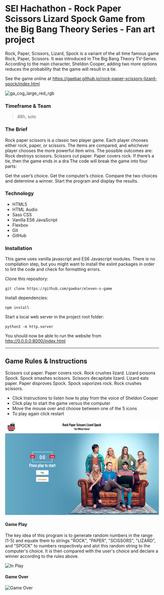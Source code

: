 # SEI Hachathon - Rock Paper Scissors Lizard Spock Game from the Big Bang Theory Series - Fan art project

Rock, Paper, Scissors, Lizard, Spock is a variant of the all time famous game Rock, Paper, Scissors. It was introduced in The Big Bang Theory TV-Series. According to the main character, Sheldon Cooper, adding two more options reduces the probability that the game will result in a tie.

See the game online at https://gaebar.github.io/rock-paper-scissors-lizard-spock/index.html


![ga_cog_large_red_rgb](https://cloud.githubusercontent.com/assets/40461/8183776/469f976e-1432-11e5-8199-6ac91363302b.png)

### Timeframe & Team
> 48h, solo

### The Brief
Rock paper scissors is a classic two player game. Each player chooses either rock, paper, or scissors. The items are compared, and whichever player chooses the more powerful item wins. The possible outcomes are: Rock destroys scissors. Scissors cut paper. Paper covers rock. If there’s a tie, then the game ends in a dra
The code will break the game into four parts:

Get the user’s choice. Get the computer’s choice. Compare the two choices and determine a winner. Start the program and display the results.

### Technology

* HTML5
* HTML Audio
* Sass CSS
* Vanilla ES6 JavaScript
* Flexbox
* Git
* GitHub

 ### Installation
 This game uses vanilla javascript and ES6 Javascript modules. There is no compilation step, but you might want to install the eslint packages in order to lint the code and check for formatting errors.
 
 Clone this repository:
 
 ``git clone https://github.com/gaebar/eleven-s-game``
 
 Install dependencies:
 
 ``npm install``
 
 Start a local web server in the project root folder:
 
 ``python3 -m http.server``
 
 You should now be able to run the website from http://0.0.0.0:8000/index.html
___

## Game Rules & Instructions

Scissors cut paper. Paper covers rock. Rock crushes lizard. Lizard poisons Spock. Spock smashes scissors. Scissors decapitate lizard. Lizard eats paper. Paper disproves Spock. Spock vaporizes rock. Rock crushes scissors.

* Click Instructions to listen how to play from the voice of Sheldon Cooper
* Click play to start the game versus the computer
* Move the mouse over and choose between one of the 5 icons
* To play again click restart


![Home Screen](./images/rr-cover.png)

#### Game Play

The key idea of this program is to generate random numbers in the range (1-5) and equate them to strings "ROCK", "PAPER", "SCISSORS", "LIZARD", and "SPOCK" to numbers respectively and alot this random string to the computer's choice. It is then compared with the user's choice and declare a winner according to the rules above.

![In Play](./images/ingame.png)

#### Game Over
![Game Over](./images/gameover.png)
